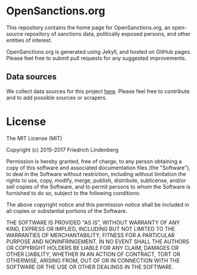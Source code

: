 # OpenSanctions.org

This repository contains the home page for OpenSanctions.org, an open-source
repository of sanctions data, politically exposed persons, and other entities
of interest.

OpenSanctions.org is generated using Jekyll, and hosted on GitHub pages. Please
feel free to submit pull requests for any suggested improvements.

## Data sources

We collect data sources for this project [here](https://docs.google.com/spreadsheets/d/1ozEF7aTRM5mOK7PfusKnlGnfoYdee5AygdKbMTHkRQE/edit#gid=0). Please feel free to contribute and to add possible sources or scrapers.

# License

The MIT License (MIT)

Copyright (c) 2015-2017 Friedrich Lindenberg

Permission is hereby granted, free of charge, to any person obtaining a copy
of this software and associated documentation files (the "Software"), to deal
in the Software without restriction, including without limitation the rights
to use, copy, modify, merge, publish, distribute, sublicense, and/or sell
copies of the Software, and to permit persons to whom the Software is
furnished to do so, subject to the following conditions:

The above copyright notice and this permission notice shall be included in all
copies or substantial portions of the Software.

THE SOFTWARE IS PROVIDED "AS IS", WITHOUT WARRANTY OF ANY KIND, EXPRESS OR
IMPLIED, INCLUDING BUT NOT LIMITED TO THE WARRANTIES OF MERCHANTABILITY,
FITNESS FOR A PARTICULAR PURPOSE AND NONINFRINGEMENT. IN NO EVENT SHALL THE
AUTHORS OR COPYRIGHT HOLDERS BE LIABLE FOR ANY CLAIM, DAMAGES OR OTHER
LIABILITY, WHETHER IN AN ACTION OF CONTRACT, TORT OR OTHERWISE, ARISING FROM,
OUT OF OR IN CONNECTION WITH THE SOFTWARE OR THE USE OR OTHER DEALINGS IN THE
SOFTWARE.
